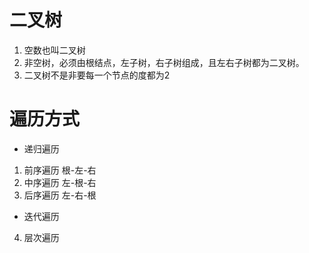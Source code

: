 # 二叉树

1. 空数也叫二叉树
2. 非空树，必须由根结点，左子树，右子树组成，且左右子树都为二叉树。
3. 二叉树不是非要每一个节点的度都为2

# 遍历方式
- 递归遍历
1. 前序遍历 根-左-右
2. 中序遍历 左-根-右
3. 后序遍历 左-右-根

- 迭代遍历
4. 层次遍历
